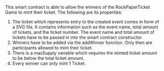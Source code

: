 This smart contract is able to allow the winners of the RockPaperTicket Game to mint their ticket. The following are its properties:

1. The ticket which represents entry to the created event comes in form of a SVG file. It contains information such as the event name, total amount of tickets, and the ticket number. The event name and total amount of tickets have to be passed in into the smart contract constructor.
2. Winners have to be added via the addWinner function. Only then are participants allowed to mint their ticket.
3. There is a maxSupply variable which requires the minted ticket amount to be below the total ticket amount.
4. Every winner can only mint 1 Ticket.